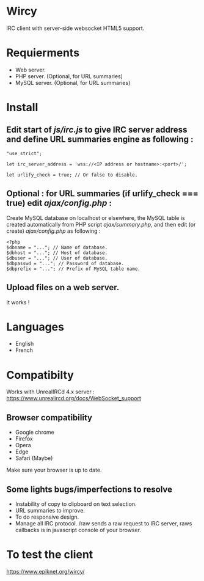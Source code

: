 # Wircy
IRC client with server-side websocket HTML5 support.

# Requierments
- Web server.
- PHP server. (Optional, for URL summaries)
- MySQL server. (Optional, for URL summaries)

# Install

## Edit start of *js/irc.js* to give IRC server address and define URL summaries engine as following :

```
"use strict";

let irc_server_address = 'wss://<IP address or hostname>:<port>/';

let urlify_check = true; // Or false to disable.
```

## Optional : for URL summaries (if urlify_check === true) edit *ajax/config.php* :

Create MySQL database on localhost or elsewhere, the MySQL table is created automatically from PHP script *ajax/summary.php*, and then edit (or create) *ajax/config.php* as following :

```
<?php
$dbname = "..."; // Name of database.
$dbhost = "..."; // Host of database.
$dbuser = "..."; // User of database.
$dbpasswd = "..."; // Password of database.
$dbprefix = "..."; // Prefix of MySQL table name.
```

## Upload files on a web server.
It works !

# Languages
- English
- French

# Compatibilty

Works with UnrealIRCd 4.x server : https://www.unrealircd.org/docs/WebSocket_support

## Browser compatibility
- Google chrome
- Firefox
- Opera
- Edge
- Safari (Maybe)

Make sure your browser is up to date.

## Some lights bugs/imperfections to resolve
- Instability of copy to clipboard on text selection.
- URL summaries to improve.
- To do responsive design.
- Manage all IRC protocol. /raw sends a raw request to IRC server, raws callbacks is in javascript console of your browser.

# To test the client
https://www.epiknet.org/wircy/
